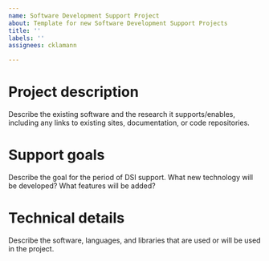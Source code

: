 ```yaml
---
name: Software Development Support Project
about: Template for new Software Development Support Projects
title: ''
labels: ''
assignees: cklamann

---
```


# Project description

Describe the existing software and the research it supports/enables, including any links to existing sites, documentation, or code repositories.

# Support goals

Describe the goal for the period of DSI support. What new technology will be developed? What features will be added?

# Technical details

Describe the software, languages, and libraries that are used or will be used in the project.
